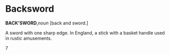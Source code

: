 # Backsword

**BACK'SWORD**,_noun_ \[back and sword.\]

A sword with one sharp edge. In England, a stick with a basket handle used in rustic amusements.

7